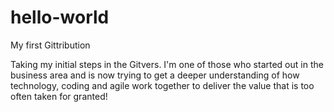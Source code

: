 # hello-world
My first Gittribution


Taking my initial steps in the Gitvers. I'm one of those who started out in the business area and is now trying to get a deeper understanding of how technology, coding and agile work together to deliver the value that is too often taken for granted!
